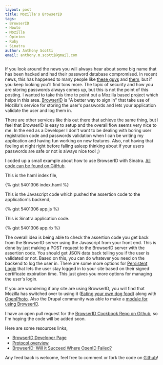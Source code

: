```yaml
--- 
layout: post
title: Mozilla's BrowserID
tags: 
- BrowserID
- Howto
- Mozilla
- Opinion
- Ruby
- Sinatra
author: Anthony Scotti
email: anthony.m.scotti@gmail.com
---
```

If you look around the news you will always hear about some big name that has been hacked and had their password database compromised. In recent news, this has happened to many people like [these guys](http://blog.linkedin.com/2012/06/06/linkedin-member-passwords-compromised) and [them](http://blog.last.fm/2012/06/08/an-update-on-lastfm-password-security), but if you keep looking you'll find tons more. The topic of security and how you are storing passwords always comes up, but this is not the point of this posting. I wanted to take this time to point out a Mozilla based project which helps in this area. [BrowserID](http://browserid.org) is "A better way to sign in" that take use of Mozilla's service for storing the user's passwords and lets your application validate the user and log them in.

There are other services like this out there that achieve the same thing, but I feel that BrowserID is easy to setup and the overall flow seems very nice to me. In the end as a Developer I don't want to be dealing with boring user registration code and passwords validation when I can be writing my application and having fun working on new features. Also, not having that feeling at night right before falling asleep thinking about if your users passwords are safe or not is always nice too! ;)

I coded up a small example about how to use BrowserID with Sinatra. [All code can be found on GitHub](https://github.com/amscotti/Sinatra-BrowserID).

This is the haml index file,

{% gist 5401306 index.haml %}

This is the Javascript code which pushed the assertion code to the application's backend,

{% gist 5401306 app.js %}

This is Sinatra application code.

{% gist 5401306 app.rb %}

The overall idea is being able to check the assertion code you get back from the BrowserID server using the Javascript from your front end. This is done by just making a POST request to the BrowserID server with the assertion code. You should get JSON data back telling you if the user is validated or not. Based on this, you can do whatever you need on the backend to log the user in. There are some more options for [Persistent Login](https://developer.mozilla.org/en/BrowserID/Persistent_Login) that lets the user stay logged in to your site based on their signed certificate expiration time. This just gives you more options for managing the user's login.

If you are wondering if any site are using BrowserID, you will find that Mozilla has switched over to using it ([Eating your own dog food](http://en.wikipedia.org/wiki/Eating_your_own_dog_food)) along with [OpenPhoto](http://current.openphoto.me/). Also the Drupal community was able to make a [module for using BrowserID](https://www.acquia.com/blog/browserid-announcement-drupal-module-under-24-hours).

I have an open pull request for the [BrowserID Cookbook Repo on Github](https://github.com/mozilla/browserid-cookbook), so I'm hoping the code will be added soon.

Here are some resources links,

*  [BrowserID Developer Page](https://developer.mozilla.org/en/BrowserID)
*  [Protocol overview](https://developer.mozilla.org/en/BrowserID/Protocol_Overview)
*  [BrowserID: Will it Succeed Where OpenID Failed?](http://dickhardt.org/2011/07/browserid/)

Any feed back is welcome, feel free to comment or fork the code on [Github](https://github.com/amscotti/Sinatra-BrowserID)!
